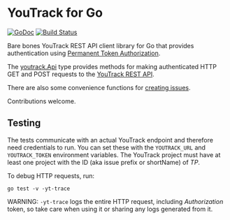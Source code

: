 # YouTrack for Go

[![GoDoc](https://godoc.org/github.com/drichardson/youtrack?status.svg)](https://godoc.org/github.com/drichardson/youtrack)
[![Build Status](https://travis-ci.org/drichardson/youtrack.svg?branch=master)](https://travis-ci.org/drichardson/youtrack)

Bare bones YouTrack REST API client library for Go that provides authentication
using [Permanent Token Authorization](https://www.jetbrains.com/help/youtrack/incloud/authentication-with-permanent-token.html).

The [youtrack.Api](https://godoc.org/github.com/drichardson/youtrack#Api)
type provides methods for making authenticated HTTP GET and POST requests to the
[YouTrack REST API](https://www.jetbrains.com/help/youtrack/incloud/youtrack-rest-api-reference.html).

There are also some convenience functions for
[creating issues](https://godoc.org/github.com/drichardson/youtrack#Api.CreateIssue).

Contributions welcome.

## Testing
The tests communicate with an actual YouTrack endpoint and therefore need credentials to run. You
can set these with the `YOUTRACK_URL` and `YOUTRACK_TOKEN` environment variables. The YouTrack
project must have at least one project with the ID (aka issue prefix or shortName) of *TP*.

To debug HTTP requests, run:

    go test -v -yt-trace

WARNING: `-yt-trace` logs the entire HTTP request, including *Authorization* token, so take care
when using it or sharing any logs generated from it.

